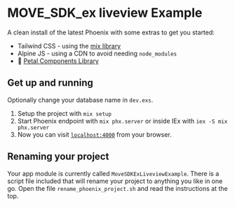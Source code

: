 # MOVE_SDK_ex liveview Example

A clean install of the latest Phoenix with some extras to get you started:
- Tailwind CSS - using the [mix library](https://hexdocs.pm/tailwind/Tailwind.html)
- Alpine JS - using a CDN to avoid needing `node_modules`
- 🌺 [Petal Components Library](https://github.com/petalframework/petal_components)

## Get up and running

Optionally change your database name in `dev.exs`.

1. Setup the project with `mix setup`
2. Start Phoenix endpoint with `mix phx.server` or inside IEx with `iex -S mix phx.server`
3. Now you can visit [`localhost:4000`](http://localhost:4000) from your browser.

## Renaming your project

Your app module is currently called `MoveSDKExLiveviewExample`. There is a script file included that will rename your project to anything you like in one go.
Open the file `rename_phoenix_project.sh` and read the instructions at the top.


